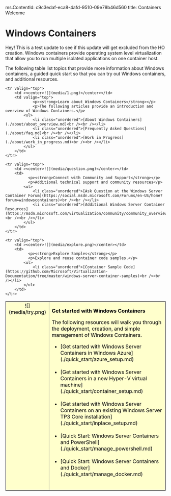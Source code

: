 ms.ContentId: c9c3edaf-eca8-4afd-9510-09e78b46d560
title: Containers Welcome

# Windows Containers

Hey! This is a test update to see if this update will get excluded from the HO creation. Windows containers provide operating system level virtualization that allow you to run multiple isolated applications on one container host.

The following table list topics that provide more information about Windows containers, a guided quick start so that you can try out Windows containers, and additional resources.

<table border="1" style="background-color:FFFFCC;border-collapse:collapse;border:1px solid FFCC00;color:000000;width:100%" cellpadding="15" cellspacing="3">
		<tr valign="top">
		<td ><center>![](media/try.png)</center></td>
		<td>		
              <p><strong>Get started with Windows Containers</strong></p>
              <p>The following resources will walk you through the deployment, creation, and simple management of Windows Containers.</p>
			<ul>
			  	<li class="unordered">[Get started with Windows Server Containers in Windows Azure](./quick_start/azure_setup.md)<br /><br /></li>
				<li class="unordered">[Get started with Windows Server Containers in a new Hyper-V virtual machine](./quick_start/container_setup.md)<br /><br /></li>
				<li class="unordered">[Get started with Windows Server Containers on an existing Windows Server TP3 Core installation](./quick_start/inplace_setup.md)<br /><br /></li>
                <li class="unordered">[Quick Start: Windows Server Containers and PowerShell](./quick_start/manage_powershell.md)<br /><br /></li>
				<li class="unordered">[Quick Start: Windows Server Containers and Docker](./quick_start/manage_docker.md)<br /><br /></li>		
			</ul>
		</td>
	</tr>
	
	<tr valign="top">
		<td ><center>![](media/1.png)</center></td>
		<td valign="top">		
              	<p><strong>Learn about Windows Containers</strong></p>
              	<p>The following articles provide an introduction and overview of Windows Containers.</p>
			<ul>
				<li class="unordered">[About Windows Containers](./about/about_overview.md)<br /><br /></li>
				<li class="unordered">[Frequently Asked Questions](./about/faq.md)<br /><br /></li>
				<li class="unordered">[Work in Progress](./about/work_in_progress.md)<br /><br /></li>
			</ul>	
		</td>
	</tr>

	<tr valign="top">
		<td ><center>![](media/question.png)</center></td>
		<td>		
              <p><strong>Connect with Community and Support</strong></p>
              <p>Additional technical support and community resources</p>
 			<ul>
				<li class="unordered">[Ask Question at the Windows Server Container Forum](https://social.msdn.microsoft.com/Forums/en-US/home?forum=windowscontainers)<br /><br /></li>
				<li class="unordered">[Additional Windows Server Container Resources](https://msdn.microsoft.com/virtualization/community/community_overview)<br /><br /></li>
			</ul>
		</td>
	</tr>	
	
	<tr valign="top">
		<td ><center>![](media/explore.png)</center></td>
		<td>		
              <p><strong>Explore Samples</strong></p>
              <p>Explore and reuse container code samples.</p>
			<ul>
				<li class="unordered">[Container Sample Code](https://github.com/Microsoft/Virtualization-Documentation/tree/master/windows-server-container-samples)<br /><br /></li>
			</ul>
		</td>
	</tr>
	
</table>
